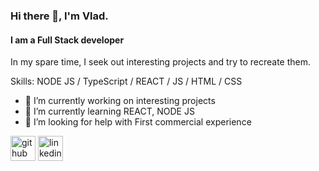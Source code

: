 ### Hi there 👋,  I'm Vlad.
#### I am а Full Stack developer
In my spare time, I seek out interesting projects and try to recreate them.

Skills: NODE JS / TypeScript / REACT / JS / HTML / CSS

- 🔭 I’m currently working on interesting projects  
- 🌱 I’m currently learning REACT, NODE JS  
- 🤔 I’m looking for help with First commercial experience 


[<img src='https://cdn.jsdelivr.net/npm/simple-icons@3.0.1/icons/github.svg' alt='github' height='40'>](https://github.com/https://github.com/polovynka)  [<img src='https://cdn.jsdelivr.net/npm/simple-icons@3.0.1/icons/linkedin.svg' alt='linkedin' height='40'>](https://www.linkedin.com/in/https://www.linkedin.com/in/vlad-polovynka-655457226//)  

